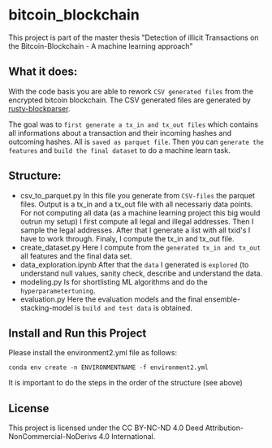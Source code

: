 # bitcoin_blockchain
This project is part of the master thesis "Detection of illicit Transactions on the Bitcoin-Blockchain - A machine learning approach"

## What it does:
With the code basis you are able to rework ```CSV generated files``` from the encrypted bitcoin blockchain. The CSV generated files are generated by [rusty-blockparser](https://github.com/gcarq/rusty-blockparser). 

The goal was to ```first generate a tx_in and tx_out files``` which contains all informations about a transaction and their incoming hashes and outcoming hashes. All is ```saved as parquet file```. Then you can ```generate the features``` and ```build the final dataset``` to do a machine learn task.

## Structure:
- csv_to_parquet.py
  In this file you generate from ```CSV-files``` the parquet files. Output is a tx_in and a tx_out file with all necessariy data points.
  For not computing all data (as a machine learning project this big would outrun my setup) I first compute all legal and illegal addresses. Then I sample the legal addresses. After that I generate a list with all txid's I have to work through. Finaly, I compute the tx_in and tx_out file.
- create_dataset.py
  Here I compute from the ```generated tx_in and tx_out``` all features and the final data set.
- data_exploration.ipynb
  After that the ```data``` I generated is ```explored``` (to understand null values, sanity check, describe and understand the data.
- modeling.py
  Is for shortlisting ML algorithms and do the ```hyperparametertuning```.
- evaluation.py
  Here the evaluation models and the final ensemble-stacking-model is ```build and test data``` is obtained.

## Install and Run this Project
Please install the environment2.yml file as follows:
```
conda env create -n ENVIRONMENTNAME -f environment2.yml
```
It is important to do the steps in the order of the structure (see above)

## License
This project is licensed under the CC BY-NC-ND 4.0 Deed Attribution-NonCommercial-NoDerivs 4.0 International.
